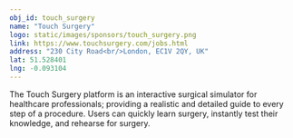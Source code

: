 ```yaml
---
obj_id: touch_surgery
name: "Touch Surgery"
logo: static/images/sponsors/touch_surgery.png
link: https://www.touchsurgery.com/jobs.html
address: "230 City Road<br/>London, EC1V 2QY, UK"
lat: 51.528401
lng: -0.093104
---
```

 The Touch Surgery platform is an interactive surgical simulator for healthcare professionals; providing a realistic and detailed guide to every step of a procedure. Users can quickly learn surgery, instantly test their knowledge, and rehearse for surgery.